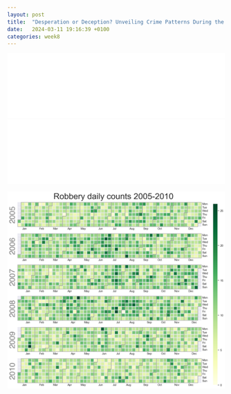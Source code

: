 ```yaml
---
layout: post
title:  "Desperation or Deception? Unveiling Crime Patterns During the 2008 Recession"
date:   2024-03-11 19:16:39 +0100
categories: week8
---
```


<embed type="text/html" src="/content/bokeh.html" width="100%" >

<embed type="text/html" src="/content/heatmap.html" width="100%" >

![Calendar plot](/content/calplot.png)



